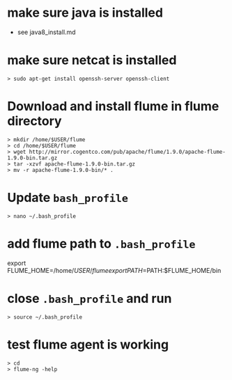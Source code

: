 # make sure java is installed
- see java8_install.md

# make sure netcat is installed
    > sudo apt-get install openssh-server openssh-client 

# Download and install flume in flume directory
    > mkdir /home/$USER/flume
    > cd /home/$USER/flume
    > wget http://mirror.cogentco.com/pub/apache/flume/1.9.0/apache-flume-1.9.0-bin.tar.gz
    > tar -xzvf apache-flume-1.9.0-bin.tar.gz
    > mv -r apache-flume-1.9.0-bin/* .

# Update `bash_profile`
    > nano ~/.bash_profile

# add flume path to `.bash_profile`
export FLUME_HOME=/home/$USER/flume
export PATH=$PATH:$FLUME_HOME/bin

# close `.bash_profile` and run
    > source ~/.bash_profile

# test flume agent is working
    > cd
    > flume-ng -help


